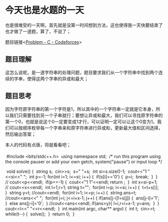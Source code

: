 # 今天也是水题的一天

也是很难受的一天啊，首先就是没第一时间想到方法，这也使得我一天快要结束了也才做了一道题，算了，不说了；

题目链接<[Problem - C - Codeforces](https://codeforces.com/contest/2048/problem/C)>

## 题目理解

这怎么说呢，是一道字符串的处理问题，题目要求我们从一个字符串中找到两个连续的字串，使得这两个字串的异或和最大；

## 题目思考

因为字符原字符串的第一个字符是1，所以其中的一个字符串一定就是它本身，所以我们只需要找到另一个子串就行；要想让异或和最大，我们可以寻找原字符串的第一个0，也就是说这个0一定要变成1才行，可以证明一定可以让这个0变为1。我们可以按顺序枚举每一个字串来和原字符串进行异或和，更新最大值和区间选择，然后输出答案；

本人的代码有点唐，将就看看吧；

#### 

​	#include <bits/stdc++.h>
​	using namespace std;
​	/* run this program using the console pauser or add your own 	getch, system("pause") or input loop */

​	void solve() {
​		string s;
​		cin>>s;
​		s=" "+s;
​		int si=s.size()-1;
​		cout<<"1 "<<si<<" ";
​		int p=-1;
​		for(int i=1; i<=si; i++) {
​			if(s[i]=='0') {
​				p=i;
​				break;
​			}
​		}
​	//	cout<<p<<endl;
​		if(p==-1) {
​			cout<<"1 1"<<endl;
​			return ;
​		}
​		int x=si-p+1;
​	//	cout<<x<<endl;
​		int l=1,r=1;
​		string t="";
​		for(int i=p; i<=si; i++) {
​			t=t+s[i];
​		}
​		string y=t;
​		//cout<<endl;
​		for(int i=1; i<=p; i++) {
​			string ans=t;
​			//cout<<ans<<" ";
​			for(int j=i; j<=i+x-1; j++) {
​				if(ans[j-i]!=s[j]) {
​					ans[j-i]='1';
​				}
​				else ans[j-i]='0';
​			}
​			//cout<<ans<<endl;
 			if(ans>y){
 				l=i,r=i+x-1;
 				y=ans;
​			}
​		}
​		cout<<l<<" "<<r<<endl;
​	}
​	int main(int argc, char** argv) {
​		int t;
​		cin>>t;
​		while(t--) {
​			solve();
​		}
​		return 0;
​	}

